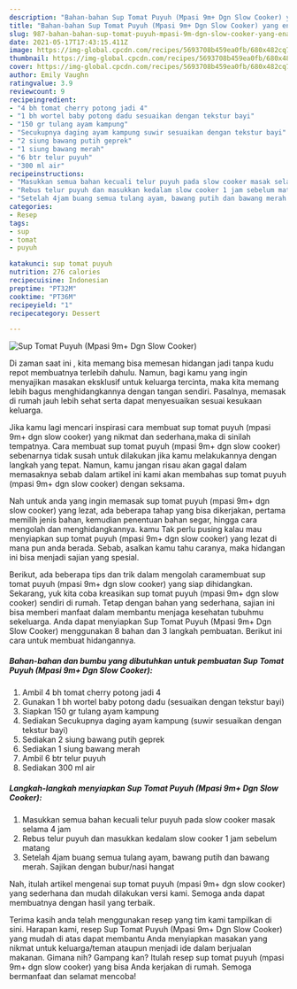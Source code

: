 ```yaml
---
description: "Bahan-bahan Sup Tomat Puyuh (Mpasi 9m+ Dgn Slow Cooker) yang enak dan Mudah Dibuat"
title: "Bahan-bahan Sup Tomat Puyuh (Mpasi 9m+ Dgn Slow Cooker) yang enak dan Mudah Dibuat"
slug: 987-bahan-bahan-sup-tomat-puyuh-mpasi-9m-dgn-slow-cooker-yang-enak-dan-mudah-dibuat
date: 2021-05-17T17:43:15.411Z
image: https://img-global.cpcdn.com/recipes/5693708b459ea0fb/680x482cq70/sup-tomat-puyuh-mpasi-9m-dgn-slow-cooker-foto-resep-utama.jpg
thumbnail: https://img-global.cpcdn.com/recipes/5693708b459ea0fb/680x482cq70/sup-tomat-puyuh-mpasi-9m-dgn-slow-cooker-foto-resep-utama.jpg
cover: https://img-global.cpcdn.com/recipes/5693708b459ea0fb/680x482cq70/sup-tomat-puyuh-mpasi-9m-dgn-slow-cooker-foto-resep-utama.jpg
author: Emily Vaughn
ratingvalue: 3.9
reviewcount: 9
recipeingredient:
- "4 bh tomat cherry potong jadi 4"
- "1 bh wortel baby potong dadu sesuaikan dengan tekstur bayi"
- "150 gr tulang ayam kampung"
- "Secukupnya daging ayam kampung suwir sesuaikan dengan tekstur bayi"
- "2 siung bawang putih geprek"
- "1 siung bawang merah"
- "6 btr telur puyuh"
- "300 ml air"
recipeinstructions:
- "Masukkan semua bahan kecuali telur puyuh pada slow cooker masak selama 4 jam"
- "Rebus telur puyuh dan masukkan kedalam slow cooker 1 jam sebelum matang"
- "Setelah 4jam buang semua tulang ayam, bawang putih dan bawang merah. Sajikan dengan bubur/nasi hangat"
categories:
- Resep
tags:
- sup
- tomat
- puyuh

katakunci: sup tomat puyuh 
nutrition: 276 calories
recipecuisine: Indonesian
preptime: "PT32M"
cooktime: "PT36M"
recipeyield: "1"
recipecategory: Dessert

---
```



![Sup Tomat Puyuh (Mpasi 9m+ Dgn Slow Cooker)](https://img-global.cpcdn.com/recipes/5693708b459ea0fb/680x482cq70/sup-tomat-puyuh-mpasi-9m-dgn-slow-cooker-foto-resep-utama.jpg)

Di zaman  saat ini , kita memang bisa memesan hidangan jadi tanpa kudu repot membuatnya terlebih dahulu. Namun, bagi kamu yang ingin menyajikan masakan eksklusif untuk keluarga tercinta, maka kita memang lebih bagus menghidangkannya dengan tangan sendiri. Pasalnya, memasak di rumah jauh lebih sehat serta dapat menyesuaikan sesuai kesukaan keluarga.

Jika kamu lagi mencari inspirasi cara membuat sup tomat puyuh (mpasi 9m+ dgn slow cooker) yang nikmat dan sederhana,maka di sinilah tempatnya. Cara membuat sup tomat puyuh (mpasi 9m+ dgn slow cooker)  sebenarnya tidak susah untuk dilakukan jika kamu melakukannya dengan langkah yang tepat. Namun, kamu jangan risau akan gagal dalam memasaknya 
sebab dalam artikel ini kami akan membahas sup tomat puyuh (mpasi 9m+ dgn slow cooker) dengan seksama.  



Nah untuk anda yang ingin memasak sup tomat puyuh (mpasi 9m+ dgn slow cooker) yang lezat, ada beberapa tahap yang bisa dikerjakan, pertama memilih jenis bahan, kemudian penentuan bahan segar, hingga cara mengolah dan menghidangkannya. kamu Tak perlu pusing kalau mau menyiapkan sup tomat puyuh (mpasi 9m+ dgn slow cooker) yang lezat di mana pun anda berada. Sebab, asalkan kamu  tahu caranya, maka hidangan ini bisa menjadi sajian yang spesial.

Berikut, ada beberapa tips dan trik dalam mengolah caramembuat sup tomat puyuh (mpasi 9m+ dgn slow cooker) yang siap dihidangkan. Sekarang, yuk kita coba kreasikan sup tomat puyuh (mpasi 9m+ dgn slow cooker) sendiri di rumah. Tetap dengan bahan yang sederhana, sajian ini bisa memberi manfaat dalam membantu menjaga kesehatan tubuhmu sekeluarga. Anda dapat menyiapkan Sup Tomat Puyuh (Mpasi 9m+ Dgn Slow Cooker) menggunakan 8 bahan dan 3 langkah pembuatan. Berikut ini cara untuk membuat hidangannya.

<!--inarticleads1-->

##### Bahan-bahan dan bumbu yang dibutuhkan untuk pembuatan Sup Tomat Puyuh (Mpasi 9m+ Dgn Slow Cooker):

1. Ambil 4 bh tomat cherry potong jadi 4
1. Gunakan 1 bh wortel baby potong dadu (sesuaikan dengan tekstur bayi)
1. Siapkan 150 gr tulang ayam kampung
1. Sediakan Secukupnya daging ayam kampung (suwir sesuaikan dengan tekstur bayi)
1. Sediakan 2 siung bawang putih geprek
1. Sediakan 1 siung bawang merah
1. Ambil 6 btr telur puyuh
1. Sediakan 300 ml air




<!--inarticleads2-->

##### Langkah-langkah menyiapkan Sup Tomat Puyuh (Mpasi 9m+ Dgn Slow Cooker):

1. Masukkan semua bahan kecuali telur puyuh pada slow cooker masak selama 4 jam
1. Rebus telur puyuh dan masukkan kedalam slow cooker 1 jam sebelum matang
1. Setelah 4jam buang semua tulang ayam, bawang putih dan bawang merah. Sajikan dengan bubur/nasi hangat




Nah, itulah artikel mengenai  sup tomat puyuh (mpasi 9m+ dgn slow cooker)  yang sederhana dan mudah dilakukan versi kami. Semoga anda dapat membuatnya dengan hasil yang terbaik. 

Terima kasih anda telah menggunakan resep yang tim kami tampilkan di sini. Harapan kami, resep  Sup Tomat Puyuh (Mpasi 9m+ Dgn Slow Cooker) yang mudah di atas dapat membantu Anda menyiapkan masakan yang nikmat untuk keluarga/teman ataupun menjadi ide dalam berjualan makanan. Gimana nih? Gampang kan? Itulah resep sup tomat puyuh (mpasi 9m+ dgn slow cooker) yang bisa Anda kerjakan di rumah. Semoga bermanfaat dan selamat mencoba!

